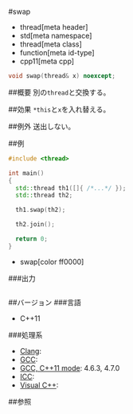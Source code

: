 #swap
* thread[meta header]
* std[meta namespace]
* thread[meta class]
* function[meta id-type]
* cpp11[meta cpp]

```cpp
void swap(thread& x) noexcept;
```

##概要
別の`thread`と交換する。


##効果
`*this`と`x`を入れ替える。


##例外
送出しない。


##例
```cpp
#include <thread>

int main()
{
  std::thread th1([]{ /*...*/ });
  std::thread th2;

  th1.swap(th2);

  th2.join();

  return 0;
}
```
* swap[color ff0000]

###出力
```
```

##バージョン
###言語
- C++11

###処理系
- [Clang](/implementation.md#clang):
- [GCC](/implementation.md#gcc):
- [GCC, C++11 mode](/implementation.md#gcc): 4.6.3, 4.7.0
- [ICC](/implementation.md#icc):
- [Visual C++](/implementation.md#visual_cpp):


##参照
